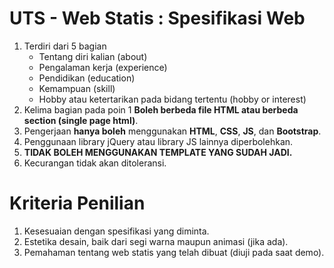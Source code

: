 # UTS - Web Statis : Spesifikasi Web
1. Terdiri dari 5 bagian
    + Tentang diri kalian (about)
    + Pengalaman kerja (experience)
    + Pendidikan (education)
    + Kemampuan (skill)
    + Hobby atau ketertarikan pada bidang tertentu (hobby or interest)
2. Kelima bagian pada poin 1 **Boleh berbeda file HTML atau berbeda section (single page html)**.
3. Pengerjaan **hanya boleh** menggunakan **HTML**, **CSS**, **JS**, dan **Bootstrap**.
4. Penggunaan library jQuery atau library JS lainnya diperbolehkan.
5. **TIDAK BOLEH MENGGUNAKAN TEMPLATE YANG SUDAH JADI.**
6. Kecurangan tidak akan ditoleransi.

# Kriteria Penilian
1. Kesesuaian dengan spesifikasi yang diminta.
2. Estetika desain, baik dari segi warna maupun animasi (jika ada).
3. Pemahaman tentang web statis yang telah dibuat (diuji pada saat demo).